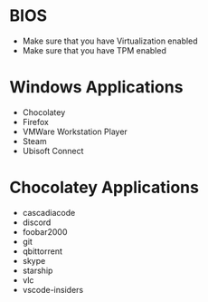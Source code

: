 # BIOS

 - Make sure that you have Virtualization enabled
 - Make sure that you have TPM enabled

# Windows Applications

 - Chocolatey
 - Firefox
 - VMWare Workstation Player
 - Steam
 - Ubisoft Connect

# Chocolatey Applications

 - cascadiacode
 - discord
 - foobar2000
 - git
 - qbittorrent
 - skype
 - starship
 - vlc
 - vscode-insiders
